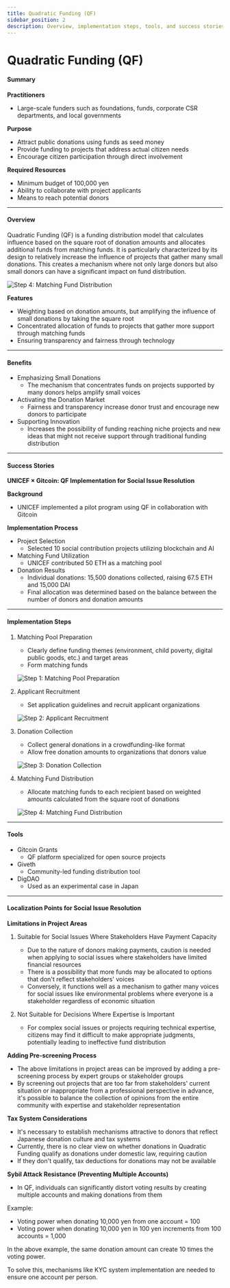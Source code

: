 ```yaml
---
title: Quadratic Funding (QF)
sidebar_position: 2
description: Overview, implementation steps, tools, and success stories of Quadratic Funding.
---
```


# Quadratic Funding (QF)

#### Summary

**Practitioners**
* Large-scale funders such as foundations, funds, corporate CSR departments, and local governments

**Purpose**
* Attract public donations using funds as seed money
* Provide funding to projects that address actual citizen needs
* Encourage citizen participation through direct involvement

**Required Resources**
* Minimum budget of 100,000 yen
* Ability to collaborate with project applicants
* Means to reach potential donors

***

#### Overview

Quadratic Funding (QF) is a funding distribution model that calculates influence based on the square root of donation amounts and allocates additional funds from matching funds. It is particularly characterized by its design to relatively increase the influence of projects that gather many small donations. This creates a mechanism where not only large donors but also small donors can have a significant impact on fund distribution.

![Step 4: Matching Fund Distribution](/img/models/qfstep4.jpg)

**Features**
* Weighting based on donation amounts, but amplifying the influence of small donations by taking the square root
* Concentrated allocation of funds to projects that gather more support through matching funds
* Ensuring transparency and fairness through technology

***

#### Benefits

* Emphasizing Small Donations
  * The mechanism that concentrates funds on projects supported by many donors helps amplify small voices
* Activating the Donation Market
  * Fairness and transparency increase donor trust and encourage new donors to participate
* Supporting Innovation
  * Increases the possibility of funding reaching niche projects and new ideas that might not receive support through traditional funding distribution

***

#### Success Stories

**UNICEF × Gitcoin: QF Implementation for Social Issue Resolution**

**Background**
* UNICEF implemented a pilot program using QF in collaboration with Gitcoin

**Implementation Process**
* Project Selection
  * Selected 10 social contribution projects utilizing blockchain and AI
* Matching Fund Utilization
  * UNICEF contributed 50 ETH as a matching pool
* Donation Results
  * Individual donations: 15,500 donations collected, raising 67.5 ETH and 15,000 DAI
  * Final allocation was determined based on the balance between the number of donors and donation amounts

***

#### Implementation Steps

1. Matching Pool Preparation
   * Clearly define funding themes (environment, child poverty, digital public goods, etc.) and target areas
   * Form matching funds

   ![Step 1: Matching Pool Preparation](/img/models/qfstep1.jpg)

2. Applicant Recruitment
   * Set application guidelines and recruit applicant organizations

   ![Step 2: Applicant Recruitment](/img/models/qfstep2.jpg)

3. Donation Collection
   * Collect general donations in a crowdfunding-like format
   * Allow free donation amounts to organizations that donors value

   ![Step 3: Donation Collection](/img/models/qfstep3.jpg)

4. Matching Fund Distribution
   * Allocate matching funds to each recipient based on weighted amounts calculated from the square root of donations

   ![Step 4: Matching Fund Distribution](/img/models/qfstep4.jpg)

***

#### Tools

* Gitcoin Grants
  * QF platform specialized for open source projects
* Giveth
  * Community-led funding distribution tool
* DigDAO
  * Used as an experimental case in Japan

***

#### Localization Points for Social Issue Resolution

**Limitations in Project Areas**

1. Suitable for Social Issues Where Stakeholders Have Payment Capacity
   * Due to the nature of donors making payments, caution is needed when applying to social issues where stakeholders have limited financial resources
   * There is a possibility that more funds may be allocated to options that don't reflect stakeholders' voices
   * Conversely, it functions well as a mechanism to gather many voices for social issues like environmental problems where everyone is a stakeholder regardless of economic situation

2. Not Suitable for Decisions Where Expertise is Important
   * For complex social issues or projects requiring technical expertise, citizens may find it difficult to make appropriate judgments, potentially leading to ineffective fund distribution

**Adding Pre-screening Process**
* The above limitations in project areas can be improved by adding a pre-screening process by expert groups or stakeholder groups
* By screening out projects that are too far from stakeholders' current situation or inappropriate from a professional perspective in advance, it's possible to balance the collection of opinions from the entire community with expertise and stakeholder representation

**Tax System Considerations**
* It's necessary to establish mechanisms attractive to donors that reflect Japanese donation culture and tax systems
* Currently, there is no clear view on whether donations in Quadratic Funding qualify as donations under domestic law, requiring caution
* If they don't qualify, tax deductions for donations may not be available

**Sybil Attack Resistance (Preventing Multiple Accounts)**
* In QF, individuals can significantly distort voting results by creating multiple accounts and making donations from them

Example:
* Voting power when donating 10,000 yen from one account = 100
* Voting power when donating 10,000 yen in 100 yen increments from 100 accounts = 1,000

In the above example, the same donation amount can create 10 times the voting power.

To solve this, mechanisms like KYC system implementation are needed to ensure one account per person. 

